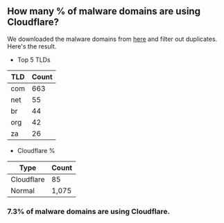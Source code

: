 ## How many % of malware domains are using Cloudflare?


We downloaded the malware domains from [here](https://urlhaus.abuse.ch) and filter out duplicates.
Here's the result.


[//]: # (start replacement)


- Top 5 TLDs

| TLD | Count |
| --- | --- |
| com | 663 |
| net | 55 |
| br | 44 |
| org | 42 |
| za | 26 |


- Cloudflare %

| Type | Count |
| --- | --- |
| Cloudflare | 85 |
| Normal | 1,075 |


### 7.3% of malware domains are using Cloudflare.